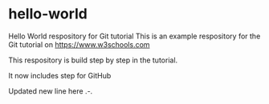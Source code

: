 # hello-world
Hello World respository for Git tutorial
This is an example respository for the Git tutorial on https://www.w3schools.com

This respository is build step by step in the tutorial.

It now includes step for GitHub

Updated new line here .-.
